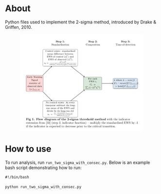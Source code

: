 # About

Python files used to implement the 2-sigma method, introduced by Drake & Griffen, 2010. 

<p align="center">
  <img src="algorithm.png" alt="" width="80%">
</p>


# How to use

To run analysis, run `run_two_sigma_with_consec.py`. Below is an example bash script demonstrating how to run:

```
#!/bin/bash

python run_two_sigma_with_consec.py
```
